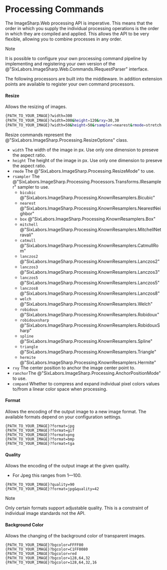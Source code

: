 # Processing Commands

The ImageSharp.Web processing API is imperative. This means that the order in which you supply the individual processing operations is the order in which they are compiled and applied. This allows the API to be very flexible, allowing you to combine processes in any order.  
  
>[!NOTE]
>It is possible to configure your own processing command pipeline by implementing and registering your own version of the @"SixLabors.ImageSharp.Web.Commands.IRequestParser" interface.

The following processors are built into the middleware. In addition extension points are available to register your own command processors.

#### Resize

Allows the resizing of images.

``` bash
{PATH_TO_YOUR_IMAGE}?width=300
{PATH_TO_YOUR_IMAGE}?width=300&height=120&rxy=30,30
{PATH_TO_YOUR_IMAGE}?width=50&height=50&rsampler=nearest&rmode=stretch
```
Resize commands represent the @"SixLabors.ImageSharp.Processing.ResizeOptions" class.

- `width` The width of the image in px. Use only one dimension to preseve the aspect ratio.
- `height` The height of the image in px. Use only one dimension to preseve the aspect ratio.
- `rmode` The @"SixLabors.ImageSharp.Processing.ResizeMode" to use.
- `rsampler` The @"SixLabors.ImageSharp.Processing.Processors.Transforms.IResampler"
sampler to use.
  - `bicubic` @"SixLabors.ImageSharp.Processing.KnownResamplers.Bicubic"
  - `nearest` @"SixLabors.ImageSharp.Processing.KnownResamplers.NearestNeighbor"
  - `box` @"SixLabors.ImageSharp.Processing.KnownResamplers.Box"
  - `mitchell` @"SixLabors.ImageSharp.Processing.KnownResamplers.MitchellNetravali"
  - `catmull` @"SixLabors.ImageSharp.Processing.KnownResamplers.CatmullRom"  
  - `lanczos2` @"SixLabors.ImageSharp.Processing.KnownResamplers.Lanczos2"  
  - `lanczos3` @"SixLabors.ImageSharp.Processing.KnownResamplers.Lanczos3"
  - `lanczos5` @"SixLabors.ImageSharp.Processing.KnownResamplers.Lanczos5"
  - `lanczos8` @"SixLabors.ImageSharp.Processing.KnownResamplers.Lanczos8"
  - `welch` @"SixLabors.ImageSharp.Processing.KnownResamplers.Welch"  
  - `robidoux` @"SixLabors.ImageSharp.Processing.KnownResamplers.Robidoux"  
  - `robidouxsharp` @"SixLabors.ImageSharp.Processing.KnownResamplers.RobidouxSharp"
  - `spline` @"SixLabors.ImageSharp.Processing.KnownResamplers.Spline"  
  - `triangle` @"SixLabors.ImageSharp.Processing.KnownResamplers.Triangle"  
  - `hermite` @"SixLabors.ImageSharp.Processing.KnownResamplers.Hermite"  
- `rxy` The center position to anchor the image center point to.
- `ranchor`The @"SixLabors.ImageSharp.Processing.AnchorPositionMode" to use.
- `compand` Whether to compress and expand individual pixel colors values to/from a linear color space when processing.


#### Format

Allows the encoding of the output image to a new image format. The available formats depend on your configuration settings.

```
{PATH_TO_YOUR_IMAGE}?format=jpg
{PATH_TO_YOUR_IMAGE}?format=gif
{PATH_TO_YOUR_IMAGE}?format=png
{PATH_TO_YOUR_IMAGE}?format=bmp
{PATH_TO_YOUR_IMAGE}?format=tga
```

#### Quality

Allows the encoding of the output image at the given quality.

- For Jpeg this ranges from 1—100.

```
{PATH_TO_YOUR_IMAGE}?quality=90
{PATH_TO_YOUR_IMAGE}?format=jpg&quality=42
```

>[!NOTE]
>Only certain formats support adjustable quality. This is a constraint of individual image standards not the API.

#### Background Color

Allows the changing of the background color of transparent images.

```
{PATH_TO_YOUR_IMAGE}?bgcolor=FFFF00
{PATH_TO_YOUR_IMAGE}?bgcolor=C1FF0080
{PATH_TO_YOUR_IMAGE}?bgcolor=red
{PATH_TO_YOUR_IMAGE}?bgcolor=128,64,32
{PATH_TO_YOUR_IMAGE}?bgcolor=128,64,32,16
```
